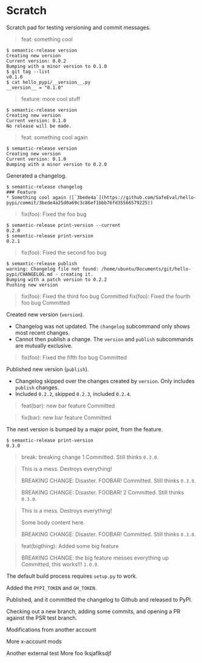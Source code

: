# Scratch

Scratch pad for testing versioning and commit messages.

> feat: something cool
```
$ semantic-release version
Creating new version
Current version: 0.0.2
Bumping with a minor version to 0.1.0
$ git tag --list
v0.1.0
$ cat hello_pypi/__version__.py
__version__ = "0.1.0"
```

> feature: more cool stuff
```
$ semantic-release version
Creating new version
Current version: 0.1.0
No release will be made.
```

> feat: something cool again
```
$ semantic-release version
Creating new version
Current version: 0.1.0
Bumping with a minor version to 0.2.0
```

Generated a changelog.

```
$ semantic-release changelog
### Feature
* Something cool again ([`3bede4a`](https://github.com/SafeEval/hello-pypi/commit/3bede4a25d0a69c3c86ef1bbb76fd35566579225))
```

> fix(foo): Fixed the foo bug

```
$ semantic-release print-version --current
0.2.0
$ semantic-release print-version
0.2.1
```

> fix(foo): Fixed the second foo bug

```
$ semantic-release publish
warning: Changelog file not found: /home/ubuntu/Documents/git/hello-pypi/CHANGELOG.md - creating it.
Bumping with a patch version to 0.2.2
Pushing new version
```

> fix(foo): Fixed the third foo bug
Committed
> fix(foo): Fixed the fourth foo bug
Committed

Created new version (`version`).
- Changelog was not updated. The `changelog` subcommand only shows most recent changes.
- Cannot then publish a change. The `version` and `publish` subcommands are mutually exclusive.

> fix(foo): Fixed the fifth foo bug
Committed

Published new version (`publish`).
- Changelog skipped over the changes created by `version`. Only includes `publish` changes.
- Included `0.2.2`, skipped `0.2.3`, included `0.2.4`.

> feat(bar): new bar feature
Committed

> fix(bar): new bar feature
Committed

The next version is bumped by a major point, from the feature.

```
$ semantic-release print-version
0.3.0
```

> break: breaking change 1
Committed. Still thinks `0.3.0`.

> This is a mess. Destroys everything!
>
> BREAKING CHANGE: Disaster. FOOBAR!
Committed. Still thinks `0.3.0`.

> BREAKING CHANGE: Disaster. FOOBAR! 2
Committed. Still thinks `0.3.0`.

> This is a mess. Destroys everything!
>
> Some body content here.
>
> BREAKING CHANGE: Disaster. FOOBAR!
Committed. Still thinks `0.3.0`.


> feat(bigthing): Added some big feature
>
> BREAKING CHANGE: the big feature messes everything up
Committed, this works!!! `1.0.0`.


The default build process requires `setup.py` to work.

Added the `PYPI_TOKEN` and `GH_TOKEN`.

Published, and it committed the changelog to Github and released to PyPI.


Checking out a new branch, adding some commits,
and opening a PR against the PSR test branch.

Modifications from another account

More x-account mods

Another external test
More foo
lksjaflksdjf
